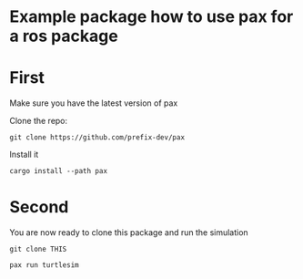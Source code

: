 # Example package how to use pax for a ros package

# First
Make sure you have the latest version of pax

Clone the repo:
```
git clone https://github.com/prefix-dev/pax
```

Install it
```
cargo install --path pax
```

# Second
You are now ready to clone this package and run the simulation

```
git clone THIS

pax run turtlesim
```
